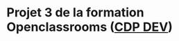  # Projet 3 de la formation Openclassrooms (<a href="https://openclassrooms.com/paths/chef-de-projet-multimedia-developpement" title="link to google">CDP DEV</a>)